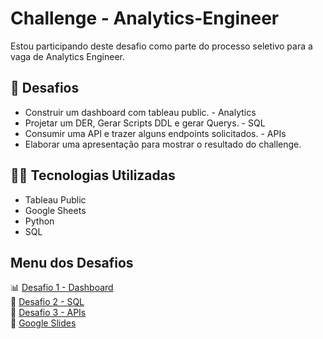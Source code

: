 # Challenge - Analytics-Engineer

Estou participando deste desafio como parte do processo seletivo para a vaga de Analytics Engineer.

## 🔧 Desafios 

- Construir um dashboard com tableau public. - Analytics
- Projetar um DER, Gerar Scripts DDL e gerar Querys. - SQL
- Consumir uma API e trazer alguns endpoints solicitados. - APIs
- Elaborar uma apresentação para mostrar o resultado do challenge.

## 👨‍💻 Tecnologias Utilizadas

- Tableau Public
- Google Sheets
- Python
- SQL

## Menu dos Desafios

📊 [Desafio 1 - Dashboard](https://github.com/thalesbregantin/Challenge---Analytics-Engineer-/tree/main/Desafio%20Tableau)<br>
🎲 [Desafio 2 - SQL](https://github.com/thalesbregantin/Challenge---Analytics-Engineer-/tree/main/Desafio%20SQL)<br>
🤖 [Desafio 3 - APIs](https://github.com/thalesbregantin/Challenge---Analytics-Engineer-/tree/main/Desafio%20APIs)<br>
🚀 [Google Slides](https://github.com/thalesbregantin/Challenge---Analytics-Engineer-/tree/main/Apresenta%C3%A7%C3%A3o%20-%20Challenge%20Engineer)<br>

